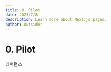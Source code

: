 ```yaml
---
title: 0. Pilot
date: 2023/7/8
description: Learn more about Next.js pages.
author: Outsider
---
```


# 0. Pilot

레퍼런스
